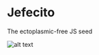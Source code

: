 Jefecito
======
The ectoplasmic-free JS seed

![alt text](http://vector.me/files/images/4/1/41685/ghostbusters.png "Jefecito logo")
